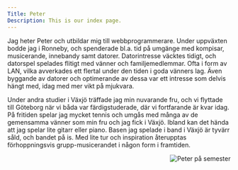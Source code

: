 ```yaml
---
Title: Peter
Description: This is our index page.
---
```

Jag heter Peter och utbildar mig till webbprogrammerare. Under uppväxten bodde jag i Ronneby, och spenderade bl.a. tid på umgänge med kompisar, musicerande, innebandy samt datorer. Datorintresse väcktes tidigt, och datorspel spelades flitigt med vänner och familjemedlemmar. Ofta i form av LAN, vilka avverkades ett flertal under den tiden i goda vänners lag. Även byggande av datorer och optimerande av dessa var ett intresse som delvis hängt med, idag med mer vikt på mjukvara.

Under andra studier i Växjö träffade jag min nuvarande fru, och vi flyttade till Göteborg när vi båda var färdigstuderade, där vi fortfarande är kvar idag. På fritiden spelar jag mycket tennis och umgås med många av de gemensamma vänner som min fru och jag fick i Växjö. Ibland kan det hända att jag spelar lite gitarr eller piano. Basen jag spelade i band i Växjö är tyvärr såld, och bandet på is. Med lite tur och inspiration återupptas förhoppningsvis grupp-musicerandet i någon form i framtiden.
<div style="text-align: right;margin-bottom: 15px">
<img src="%assets_url%/img/me.PNG" alt="Peter på semester">
</div>


